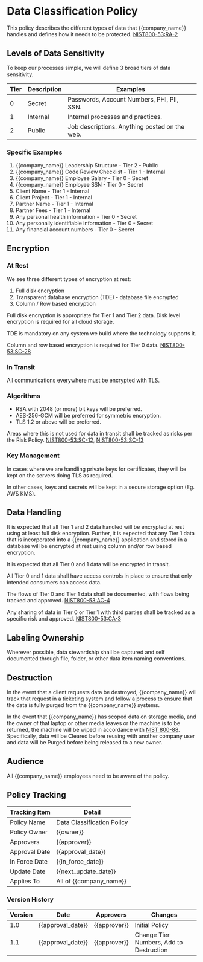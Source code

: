 # Data Classification Policy

This policy describes the different types of data that {{company_name}} handles and defines how it needs to be protected.
[NIST800-53:RA-2](https://nvd.nist.gov/800-53/Rev4/control/RA-2)

## Levels of Data Sensitivity

To keep our processes simple, we will define 3 broad tiers of data sensitivity.

| Tier | Description | Examples |
| -----|-------------|----------|
| 0 | Secret | Passwords, Account Numbers, PHI, PII, SSN.  |
| 1 | Internal | Internal processes and practices. |
| 2 | Public | Job descriptions. Anything posted on the web. |

### Specific Examples

1. {{company_name}} Leadership Structure - Tier 2 - Public
1. {{company_name}} Code Review Checklist - Tier 1 - Internal
1. {{company_name}} Employee Salary - Tier 0 - Secret
1. {{company_name}} Employee SSN - Tier 0 - Secret
1. Client Name - Tier 1 - Internal
1. Client Project - Tier 1 - Internal
1. Partner Name - Tier 1 - Internal
1. Partner Fees - Tier 1 - Internal
1. Any personal health information - Tier 0 - Secret
1. Any personally identifiable information - Tier 0 - Secret
1. Any financial account numbers - Tier 0 - Secret

## Encryption

### At Rest

We see three different types of encryption at rest:

1. Full disk encryption
1. Transparent database encryption (TDE) - database file encrypted
1. Column / Row based encryption

Full disk encryption is appropriate for Tier 1 and Tier 2 data.  Disk level encryption is required for all cloud storage.

TDE is mandatory on any system we build where the technology supports it.

Column and row based encryption is required for Tier 0 data.
[NIST800-53:SC-28](https://nvd.nist.gov/800-53/Rev4/control/SC-28)

### In Transit

All communications everywhere must be encrypted with TLS.

### Algorithms

* RSA with 2048 (or more) bit keys will be preferred.
* AES-256-GCM will be preferred for symmetric encryption.
* TLS 1.2 or above will be preferred.

Areas where this is not used for data in transit shall be tracked as risks per the Risk Policy.
[NIST800-53:SC-12](https://nvd.nist.gov/800-53/Rev4/control/SC-12), [NIST800-53:SC-13](https://nvd.nist.gov/800-53/Rev4/control/SC-13)

### Key Management

In cases where we are handling private keys for certificates, they will be kept on the servers doing TLS as required.

In other cases, keys and secrets will be kept in a secure storage option (Eg. AWS KMS).

## Data Handling

It is expected that all Tier 1 and 2 data handled will be encrypted at rest using at least full disk encryption.  Further, it is expected that any Tier 1 data that is incorporated into a {{company_name}} application and stored in a database will be encrypted at rest using column and/or row based encryption.

It is expected that all Tier 0 and 1 data will be encrypted in transit.

All Tier 0 and 1 data shall have access controls in place to ensure that only intended consumers can access data.

The flows of Tier 0 and Tier 1 data shall be documented, with flows being tracked and approved. [NIST800-53:AC-4](https://nvd.nist.gov/800-53/Rev4/control/AC-4)

Any sharing of data in Tier 0 or Tier 1 with third parties shall be tracked as a specific risk and approved.  [NIST800-53:CA-3](https://nvd.nist.gov/800-53/Rev4/control/CA-3)

## Labeling Ownership

Wherever possible, data stewardship shall be captured and self documented through file, folder, or other data item naming conventions.

## Destruction

In the event that a client requests data be destroyed, {{company_name}} will track that request in a ticketing system and follow a process to ensure that the data is fully purged from the {{company_name}} systems.

In the event that {{company_name}} has scoped data on storage media, and the owner of that laptop or other media leaves or the machine is to be returned, the machine will be wiped in accordance with [NIST 800-88](https://nvlpubs.nist.gov/nistpubs/SpecialPublications/NIST.SP.800-88r1.pdf).  Specifically, data will be Cleared before reusing with another company user and data will be Purged before being released to a new owner.

## Audience

All {{company_name}} employees need to be aware of the policy.

## Policy Tracking

| Tracking Item   | Detail |
|-----------------|--------|
| Policy Name     | Data Classification Policy |
| Policy Owner    | {{owner}} |
| Approvers       | {{approver}} |
| Approval Date   | {{approval_date}} |
| In Force Date   | {{in_force_date}} |
| Update Date     | {{next_update_date}} |
| Applies To      | All of {{company_name}} |

### Version History

| Version | Date | Approvers | Changes |
|--|--|--|--|
| 1.0 | {{approval_date}} | {{approver}} | Initial Policy |
| 1.1 | {{approval_date}} | {{approver}} | Change Tier Numbers, Add to Destruction |
